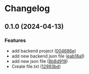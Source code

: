 # Changelog

## 0.1.0 (2024-04-13)


### Features

* add backend project ([004686e](https://github.com/chwun/release-please-test/commit/004686e3c03df59a33e1813cd9840a81d7133db8))
* add new backend json file ([eab18a1](https://github.com/chwun/release-please-test/commit/eab18a144ceaa8f233b04102720b4022ab41cc0b))
* add new json file ([8b8d919](https://github.com/chwun/release-please-test/commit/8b8d919a223ff0209bafd4446c90eb77b8ca6ee8))
* Create file.txt ([12993bd](https://github.com/chwun/release-please-test/commit/12993bdb1fd0857584d4baa19458b2ce1ba0f512))
